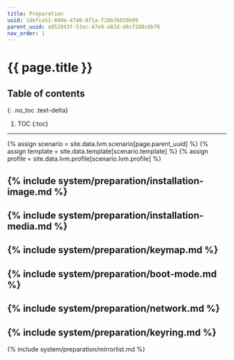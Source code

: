 ```yaml
---
title: Preparation
uuid: 1defca51-840e-4740-8f1a-f28b7b650b99
parent_uuid: a852843f-53ac-47e9-a82d-d6cf288c8b76
nav_order: 1
---
```


# {{ page.title }}

## Table of contents
{: .no_toc .text-delta}

1. TOC
{:toc}

---

{% assign scenario = site.data.lvm.scenario[page.parent_uuid] %}
{% assign template = site.data.template[scenario.template] %}
{% assign profile = site.data.lvm.profile[scenario.lvm.profile] %}

{% include system/preparation/installation-image.md %}
---
{% include system/preparation/installation-media.md %}
---
{% include system/preparation/keymap.md %}
---
{% include system/preparation/boot-mode.md %}
---
{% include system/preparation/network.md %}
---
{% include system/preparation/keyring.md %}
---
{% include system/preparation/mirrorlist.md %}
